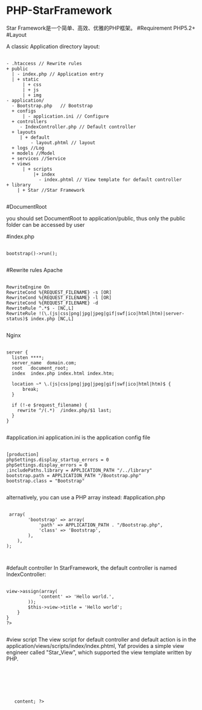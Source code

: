 # PHP-StarFramework
Star Framework是一个简单、高效、优雅的PHP框架。
#Requirement
PHP5.2+
#Layout

A classic Application directory layout:
<pre>
    <code>
- .htaccess // Rewrite rules
+ public
  | - index.php // Application entry
  | + static
      | + css
      | + js
      | + img
- application/
  - Bootstrap.php   // Bootstrap
  + configs
      | - application.ini // Configure 
  + controllers
     - IndexController.php // Default controller
  + layouts
     | + default
         - layout.phtml // layout
  + logs //Log
  + models //Model
  + services //Service
  + views    
      | + scripts
          |+ index   
            - index.phtml // View template for default controller
+ library
    | + Star //Star Framework
    </code>
</pre>
#DocumentRoot

you should set DocumentRoot to application/public, thus only the public folder can be accessed by user

#index.php
<pre>
    <code>
<?php
// Define path to application directory
defined('APPLICATION_PATH')
    || define('APPLICATION_PATH', realpath(dirname(__FILE__) . '/../application'));

// Define application environment
defined('APPLICATION_ENV')
    || define('APPLICATION_ENV', (getenv('APPLICATION_ENV') ? getenv('APPLICATION_ENV') : 'production'));

// Ensure library/ is on include_path
set_include_path(implode(PATH_SEPARATOR, array(
    realpath(APPLICATION_PATH . '/../library'),
    get_include_path(),
)));

require 'Star/Application.php';

// Create application, bootstrap, and run
$application = new Star_Application(
    APPLICATION_ENV,
    APPLICATION_PATH,
    APPLICATION_PATH . '/configs/application.ini', //OR  APPLICATION_PATH . '/configs/application.php',
    realpath(APPLICATION_PATH . '/../library')
);
$application->bootstrap()->run();
    </code>
</pre>

#Rewrite rules
Apache
<pre>
    <code>
RewriteEngine On
RewriteCond %{REQUEST_FILENAME} -s [OR]
RewriteCond %{REQUEST_FILENAME} -l [OR]
RewriteCond %{REQUEST_FILENAME} -d
RewriteRule ^.*$ - [NC,L]
RewriteRule !(\.(js|css|png|jpg|jpeg|gif|swf|ico|html|htm)|server-status)$ index.php [NC,L]
    </code>
</pre>

Nginx
<pre>
    <code>
server {
  listen ****;
  server_name  domain.com;
  root   document_root;
  index  index.php index.html index.htm;

  location ~* \.(js|css|png|jpg|jpeg|gif|swf|ico|html|htm)$ {
      break;
  }

  if (!-e $request_filename) {
    rewrite ^/(.*)  /index.php/$1 last;
  }
}
    </code>
</pre>

#application.ini
application.ini is the application config file
<pre>
    <code>
[production]
phpSettings.display_startup_errors = 0
phpSettings.display_errors = 0
;includePaths.library = APPLICATION_PATH "/../library"
bootstrap.path = APPLICATION_PATH "/Bootstrap.php"
bootstrap.class = "Bootstrap"
    </code>
</pre>

alternatively, you can use a PHP array instead: 
#application.php
<pre>
    <code>
<?php
return array(
    'production' => array(
        'bootstrap' => array(
            'path' => APPLICATION_PATH . "/Bootstrap.php",
            'class' => 'Bootstrap',
        ),
    ),
);

    </code>
</pre>
#default controller
In StarFramework, the default controller is named IndexController:
<pre>
    <code>
<?php
class IndexController extends Star_Controller_Action
{
    public function init()
    {
	
    }

    public function indexAction()
    {
        $this->view->assign(array(
            'content' => 'Hello world.',
        ));
        $this->view->title = 'Hello world';
    }
}
?>
    </code>
</pre>

#view script
The view script for default controller and default action is in the application/views/scripts/index/index.phtml, Yaf provides a simple view engineer called "Star_View", which supported the view template written by PHP.
<pre>
<code>
<html>
 <head>
   <title><?php echo $this->title;?></title>
 </head>
 <body>
   <?php echo $this->content; ?>
 </body>
</html>
</code>
</pre>
